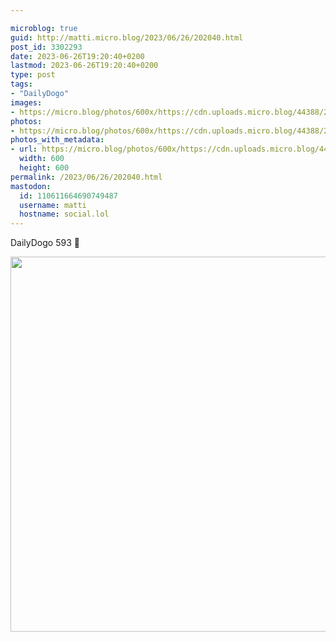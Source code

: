 ```yaml
---

microblog: true
guid: http://matti.micro.blog/2023/06/26/202040.html
post_id: 3302293
date: 2023-06-26T19:20:40+0200
lastmod: 2023-06-26T19:20:40+0200
type: post
tags:
- "DailyDogo"
images:
- https://micro.blog/photos/600x/https://cdn.uploads.micro.blog/44388/2023/129dd5aa73624f098219442066a3034b.jpg
photos:
- https://micro.blog/photos/600x/https://cdn.uploads.micro.blog/44388/2023/129dd5aa73624f098219442066a3034b.jpg
photos_with_metadata:
- url: https://micro.blog/photos/600x/https://cdn.uploads.micro.blog/44388/2023/129dd5aa73624f098219442066a3034b.jpg
  width: 600
  height: 600
permalink: /2023/06/26/202040.html
mastodon:
  id: 110611664690749487
  username: matti
  hostname: social.lol
---
```

DailyDogo 593 🐶

<img src="/media/uploads/2023/129dd5aa73624f098219442066a3034b.jpg" width="600" height="600" alt="" />
